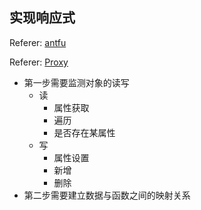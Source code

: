 <!-- ## 顺序


[实现响应式](响应式_01)


[响应式中的 effect](响应式_02). reference: [antfu](https://antfu.me/posts/binfe-2020-zh)


[最终版](响应式_03)


[computed](computed) -->

## 实现响应式

Referer: [antfu](https://antfu.me/posts/binfe-2020-zh)

Referer: [Proxy](https://developer.mozilla.org/zh-CN/docs/Web/JavaScript/Reference/Global_Objects/Proxy#%E6%96%B9%E6%B3%95)

- 第一步需要监测对象的读写
  - 读
    - 属性获取
    - 遍历
    - 是否存在某属性
  - 写
    - 属性设置
    - 新增
    - 删除
- 第二步需要建立数据与函数之间的映射关系



